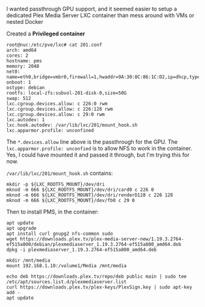 I wanted passthrough GPU support, and it seemed easier to setup a dedicated Plex Media Server LXC container than mess around with VMs or nested Docker

Created a **Privileged container**

```
root@nuc:/etc/pve/lxc# cat 201.conf
arch: amd64
cores: 2
hostname: pms
memory: 2048
net0: name=eth0,bridge=vmbr0,firewall=1,hwaddr=9A:30:8C:86:1C:D2,ip=dhcp,type=veth
onboot: 1
ostype: debian
rootfs: local-zfs:subvol-201-disk-0,size=50G
swap: 512
lxc.cgroup.devices.allow: c 226:0 rwm
lxc.cgroup.devices.allow: c 226:128 rwm
lxc.cgroup.devices.allow: c 29:0 rwm
lxc.autodev: 1
lxc.hook.autodev: /var/lib/lxc/201/mount_hook.sh
lxc.apparmor.profile: unconfined
```

The `*.devices.allow` line above is the passthrough for the GPU.
The `lxc.apparmor.profile: unconfied` is to allow NFS to work in the container. Yes, I could have mounted it and passed it through, but I'm trying this for now.

`/var/lib/lxc/201/mount_hook.sh` contains:

```
mkdir -p ${LXC_ROOTFS_MOUNT}/dev/dri
mknod -m 666 ${LXC_ROOTFS_MOUNT}/dev/dri/card0 c 226 0
mknod -m 666 ${LXC_ROOTFS_MOUNT}/dev/dri/renderD128 c 226 128
mknod -m 666 ${LXC_ROOTFS_MOUNT}/dev/fb0 c 29 0
```

Then to install PMS, in the container:

```
apt update
apt upgrade
apt install curl gnupg2 nfs-common sudo
wget https://downloads.plex.tv/plex-media-server-new/1.19.3.2764-ef515a800/debian/plexmediaserver_1.19.3.2764-ef515a800_amd64.deb
dpkg -i plexmediaserver_1.19.3.2764-ef515a800_amd64.deb 

mkdir /mnt/media
mount 192.168.1.10:/volume1/Media /mnt/media

echo deb https://downloads.plex.tv/repo/deb public main | sudo tee /etc/apt/sources.list.d/plexmediaserver.list
curl https://downloads.plex.tv/plex-keys/PlexSign.key | sudo apt-key add -
apt update
```
